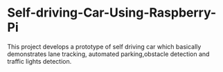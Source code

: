 # Self-driving-Car-Using-Raspberry-Pi
This project develops a prototype of self driving car which basically demonstrates lane tracking, automated parking,obstacle detection and traffic lights detection.
